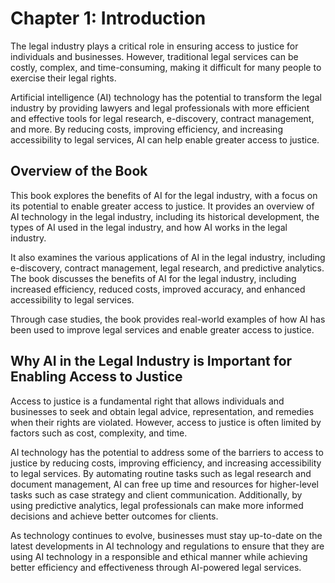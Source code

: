 Chapter 1: Introduction
=======================

The legal industry plays a critical role in ensuring access to justice for individuals and businesses. However, traditional legal services can be costly, complex, and time-consuming, making it difficult for many people to exercise their legal rights.

Artificial intelligence (AI) technology has the potential to transform the legal industry by providing lawyers and legal professionals with more efficient and effective tools for legal research, e-discovery, contract management, and more. By reducing costs, improving efficiency, and increasing accessibility to legal services, AI can help enable greater access to justice.

Overview of the Book
--------------------

This book explores the benefits of AI for the legal industry, with a focus on its potential to enable greater access to justice. It provides an overview of AI technology in the legal industry, including its historical development, the types of AI used in the legal industry, and how AI works in the legal industry.

It also examines the various applications of AI in the legal industry, including e-discovery, contract management, legal research, and predictive analytics. The book discusses the benefits of AI for the legal industry, including increased efficiency, reduced costs, improved accuracy, and enhanced accessibility to legal services.

Through case studies, the book provides real-world examples of how AI has been used to improve legal services and enable greater access to justice.

Why AI in the Legal Industry is Important for Enabling Access to Justice
------------------------------------------------------------------------

Access to justice is a fundamental right that allows individuals and businesses to seek and obtain legal advice, representation, and remedies when their rights are violated. However, access to justice is often limited by factors such as cost, complexity, and time.

AI technology has the potential to address some of the barriers to access to justice by reducing costs, improving efficiency, and increasing accessibility to legal services. By automating routine tasks such as legal research and document management, AI can free up time and resources for higher-level tasks such as case strategy and client communication. Additionally, by using predictive analytics, legal professionals can make more informed decisions and achieve better outcomes for clients.

As technology continues to evolve, businesses must stay up-to-date on the latest developments in AI technology and regulations to ensure that they are using AI technology in a responsible and ethical manner while achieving better efficiency and effectiveness through AI-powered legal services.
